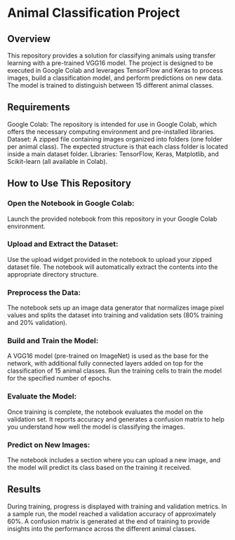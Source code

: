 # Animal Classification Project

## Overview
This repository provides a solution for classifying animals using transfer learning with a pre-trained VGG16 model. The project is designed to be executed in Google Colab and leverages TensorFlow and Keras to process images, build a classification model, and perform predictions on new data. The model is trained to distinguish between 15 different animal classes.

## Requirements
Google Colab: The repository is intended for use in Google Colab, which offers the necessary computing environment and pre-installed libraries.
Dataset: A zipped file containing images organized into folders (one folder per animal class). The expected structure is that each class folder is located inside a main dataset folder.
Libraries: TensorFlow, Keras, Matplotlib, and Scikit-learn (all available in Colab).

## How to Use This Repository
### Open the Notebook in Google Colab:
Launch the provided notebook from this repository in your Google Colab environment.

### Upload and Extract the Dataset:
Use the upload widget provided in the notebook to upload your zipped dataset file. The notebook will automatically extract the contents into the appropriate directory structure.

### Preprocess the Data:
The notebook sets up an image data generator that normalizes image pixel values and splits the dataset into training and validation sets (80% training and 20% validation).

### Build and Train the Model:
A VGG16 model (pre-trained on ImageNet) is used as the base for the network, with additional fully connected layers added on top for the classification of 15 animal classes. Run the training cells to train the model for the specified number of epochs.

### Evaluate the Model:
Once training is complete, the notebook evaluates the model on the validation set. It reports accuracy and generates a confusion matrix to help you understand how well the model is classifying the images.

### Predict on New Images:
The notebook includes a section where you can upload a new image, and the model will predict its class based on the training it received.

## Results
During training, progress is displayed with training and validation metrics. In a sample run, the model reached a validation accuracy of approximately 60%. A confusion matrix is generated at the end of training to provide insights into the performance across the different animal classes.

